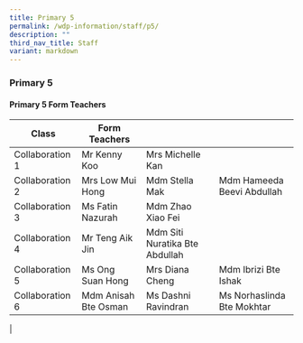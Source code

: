 ```yaml
---
title: Primary 5
permalink: /wdp-information/staff/p5/
description: ""
third_nav_title: Staff
variant: markdown
---
```

### **Primary 5**

#### **Primary 5 Form Teachers**

| Class | Form Teachers |  |  |
|---|---|---|---|
| Collaboration 1 | Mr Kenny Koo | Mrs Michelle Kan |  
| Collaboration 2 | Mrs Low Mui Hong | Mdm Stella Mak | Mdm Hameeda Beevi Abdullah |
| Collaboration 3 | Ms Fatin Nazurah | Mdm Zhao Xiao Fei |  
| Collaboration 4 | Mr Teng Aik Jin | Mdm Siti Nuratika Bte Abdullah |   
| Collaboration 5 | Ms Ong Suan Hong | Mrs Diana Cheng | Mdm Ibrizi Bte Ishak |
| Collaboration 6 | Mdm Anisah Bte Osman | Ms Dashni Ravindran | Ms Norhaslinda Bte Mokhtar |
|